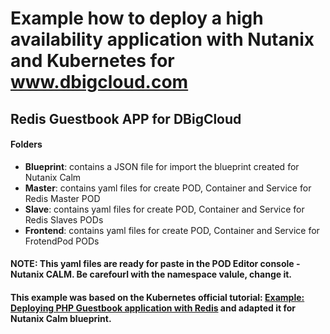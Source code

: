 # Example how to deploy a high availability application with Nutanix and Kubernetes for www.dbigcloud.com
## Redis Guestbook APP for DBigCloud
#### Folders
- **Blueprint**: contains a JSON file for import the blueprint created for Nutanix Calm
- **Master**: contains yaml files for create POD, Container and Service for Redis Master POD
- **Slave**: contains yaml files for create POD, Container and Service for Redis Slaves PODs
- **Frontend**: contains yaml files for create POD, Container and Service for FrotendPod PODs

#### **NOTE**: This yaml files are ready for paste in the POD Editor console - Nutanix CALM. Be carefourl with the namespace valule, change it.
#### This example was based on the Kubernetes official tutorial: [Example: Deploying PHP Guestbook application with Redis](https://kubernetes.io/docs/tutorials/stateless-application/guestbook/) and adapted it for Nutanix Calm blueprint.
